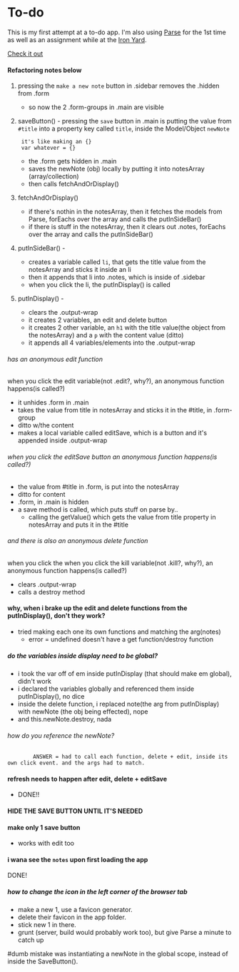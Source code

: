 # To-do

This is my first attempt at a to-do app. I'm also using [Parse](https://www.parse.com/) for the 1st time as well as an assignment while at the [Iron Yard](http://theironyard.com/).

[Check it out](http://pickra.github.io/to-do/)

#### Refactoring notes below

1. pressing the `make a new note` button in .sidebar removes the .hidden from .form
	- so now the 2 .form-groups in .main are visible

2. saveButton() -  pressing the `save` button in .main is putting the value from `#title` into a property key called `title`, inside the Model/Object `newNote`
		
		it's like making an {} 
		var whatever = {}
		
	- the .form gets hidden in .main
	- saves the newNote (obj) locally by putting it into notesArray (array/collection)
	- then calls fetchAndOrDisplay()
	
3. fetchAndOrDisplay()
	- if there's nothin in the notesArray, then it fetches the models from Parse, forEachs over the array and calls the putInSideBar()
	- if there is stuff in the notesArray, then it clears out .notes, forEachs over the array and calls the putInSideBar()


4. putInSideBar() - 
	- creates a variable called `li`, that gets the title value from the notesArray and sticks it inside an li
	- then it appends that li into .notes, which is inside of .sidebar
	- when you click the li, the putInDisplay() is called

5. putInDisplay() -
	- clears the .output-wrap
	- it creates 2 variables, an edit and delete button
	- it creates 2 other variable, an `h1` with the title value(the object from the notesArray) and a `p` with the content value (ditto)
	- it appends all 4 variables/elements into the .output-wrap

###### has an anonymous edit function
when you click the edit variable(not .edit?, why?), an anonymous function happens(is called?)
	
- it unhides .form in .main
- takes the value from title in notesArray and sticks it in the #title, in .form-group
- ditto w/the content
- makes a local variable called editSave, which is a button and it's appended inside .output-wrap

###### when you click the editSave button an anonymous function happens(is called?)
 - the value from #title in .form, is put into the notesArray
 - ditto for content
 - .form, in .main is hidden
 - a save method is called, which puts stuff on parse by..
 	- calling the getValue() which gets the value from title property in notesArray and puts it in the #title
 	
###### and there is also an anonymous delete function
when you click the when you click the kill variable(not .kill?, why?), an anonymous function happens(is called?)
- clears .output-wrap
- calls a destroy method







#### why, when i brake up the edit and delete functions from the putInDisplay(),  don't they work?
- tried making each one its own functions and matching the arg(notes)
	- error = undefined doesn't have a get function/destroy function
			
##### do the variables inside display need to be global?
- i took the var off of em inside putInDisplay (that should make em global), didn't work
- i declared the variables globally and referenced them inside putInDisplay(), no dice
- inside the delete function, i replaced note(the arg from putInDisplay) with newNote (the obj being effected), nope
- and this.newNote.destroy, nada
###### how do you reference the newNote?
			ANSWER = had to call each function, delete + edit, inside its own click event. and the args had to match.
	
#### refresh needs to happen after edit, delete + editSave
- DONE!!

#### HIDE THE SAVE BUTTON UNTIL IT'S NEEDED

#### make only 1 save button
- works with edit too

#### i wana see the `notes` upon first loading the app
DONE!


##### how to change the icon in the left corner of the browser tab
- make a new 1, use a favicon generator. 
- delete their favicon in the app folder. 
- stick new 1 in there.
- grunt (server, build would probably work too), but give Parse a minute to catch up

#dumb mistake
was instantiating a newNote in the global scope, instead of inside the SaveButton().